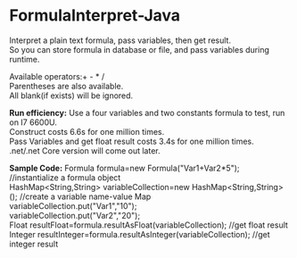 # FormulaInterpret-Java  
Interpret a plain text formula, pass variables, then get result.  
So you can store formula in database or file, and pass variables during runtime.  

Available operators:+ - * /  
Parentheses are also available.  
All blank(if exists) will be ignored.  

**Run efficiency:**
Use a four variables and two constants formula to test, run on I7 6600U.  
Construct costs 6.6s for one million times.  
Pass Variables and get float result costs 3.4s for one million times.  
.net/.net Core version will come out later.  

**Sample Code:**
Formula formula=new Formula("Var1+Var2\*5"); //instantialize a formula object  
HashMap<String,String> variableCollection=new HashMap<String,String>(); //create a variable name-value Map  
variableCollection.put("Var1","10");  
variableCollection.put("Var2","20");  
Float resultFloat=formula.resultAsFloat(variableCollection);  //get float result  
Integer resultInteger=formula.resultAsInteger(variableCollection);  //get integer result  
